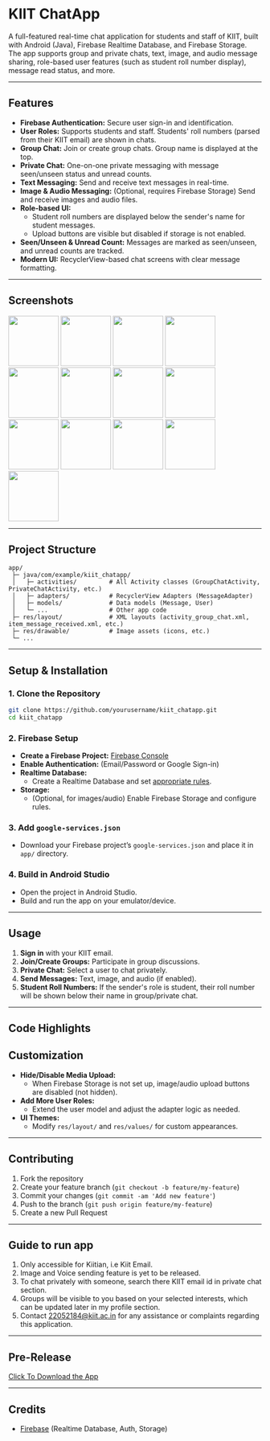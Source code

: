 # KIIT ChatApp

A full-featured real-time chat application for students and staff of KIIT, built with Android (Java), Firebase Realtime Database, and Firebase Storage.  
The app supports group and private chats, text, image, and audio message sharing, role-based user features (such as student roll number display), message read status, and more.

---

## Features

- **Firebase Authentication:** Secure user sign-in and identification.
- **User Roles:** Supports students and staff. Students' roll numbers (parsed from their KIIT email) are shown in chats.
- **Group Chat:** Join or create group chats. Group name is displayed at the top.
- **Private Chat:** One-on-one private messaging with message seen/unseen status and unread counts.
- **Text Messaging:** Send and receive text messages in real-time.
- **Image & Audio Messaging:** (Optional, requires Firebase Storage) Send and receive images and audio files.
- **Role-based UI:** 
  - Student roll numbers are displayed below the sender's name for student messages.
  - Upload buttons are visible but disabled if storage is not enabled.
- **Seen/Unseen & Unread Count:** Messages are marked as seen/unseen, and unread counts are tracked.
- **Modern UI:** RecyclerView-based chat screens with clear message formatting.

---

## Screenshots
<img src="https://github.com/user-attachments/assets/d026c3ce-0f81-45bf-93bb-2d3736711bc9" width="100"/>
<img src="https://github.com/user-attachments/assets/0cd3e457-bf33-4191-a05a-ab639483881d" width="100"/>
<img src="https://github.com/user-attachments/assets/763c00e8-8392-455d-9cfe-f8d3831551c3" width="100"/>
<img src="https://github.com/user-attachments/assets/1aef1176-919a-4362-9185-4f0d0b84e91a" width="100"/>
<img src="https://github.com/user-attachments/assets/9694cfa1-fb99-4af8-91ab-7757c25dc429" width="100"/>
<img src="https://github.com/user-attachments/assets/78efe58d-2270-42ac-bf2e-8b41a1e41277" width="100"/>
<img src="https://github.com/user-attachments/assets/ec03fe01-6148-4c5b-8c6f-fb83f9bd24c7" width="100"/>
<img src="https://github.com/user-attachments/assets/81a70b23-01fb-4205-b01a-a75e254a22cb" width="100"/>
<img src="https://github.com/user-attachments/assets/3be9411a-abc9-4036-be0d-2f1fe600bf24" width="100"/>
<img src="https://github.com/user-attachments/assets/78c218c8-f796-45b0-af2a-d4608af33235" width="100"/>
<img src="https://github.com/user-attachments/assets/46027eaf-dc74-4c85-bb56-7de6af4b837a" width="100"/>
<img src="https://github.com/user-attachments/assets/e3d53e76-0d8a-4f1d-8965-00c4a0cdaab2" width="100"/>
<img src="https://github.com/user-attachments/assets/85ca6a9f-1f5f-4322-965d-c866f7b82584" width="100"/>


---

## Project Structure

```
app/
 ├─ java/com/example/kiit_chatapp/
 │   ├─ activities/         # All Activity classes (GroupChatActivity, PrivateChatActivity, etc.)
 │   ├─ adapters/           # RecyclerView Adapters (MessageAdapter)
 │   ├─ models/             # Data models (Message, User)
 │   └─ ...                 # Other app code
 ├─ res/layout/             # XML layouts (activity_group_chat.xml, item_message_received.xml, etc.)
 ├─ res/drawable/           # Image assets (icons, etc.)
 └─ ...
```

---

## Setup & Installation

### 1. **Clone the Repository**

```bash
git clone https://github.com/yourusername/kiit_chatapp.git
cd kiit_chatapp
```

### 2. **Firebase Setup**

- **Create a Firebase Project:** [Firebase Console](https://console.firebase.google.com/)
- **Enable Authentication:** (Email/Password or Google Sign-in)
- **Realtime Database:**  
  - Create a Realtime Database and set [appropriate rules](#security-rules).
- **Storage:**  
  - (Optional, for images/audio) Enable Firebase Storage and configure rules.

### 3. **Add `google-services.json`**

- Download your Firebase project’s `google-services.json` and place it in `app/` directory.

### 4. **Build in Android Studio**

- Open the project in Android Studio.
- Build and run the app on your emulator/device.

---

## Usage

1. **Sign in** with your KIIT email.
2. **Join/Create Groups:** Participate in group discussions.
3. **Private Chat:** Select a user to chat privately.
4. **Send Messages:** Text, image, and audio (if enabled).
5. **Student Roll Numbers:** If the sender's role is student, their roll number will be shown below their name in group/private chat.

---

## Code Highlights


## Customization

- **Hide/Disable Media Upload:**  
  - When Firebase Storage is not set up, image/audio upload buttons are disabled (not hidden).
- **Add More User Roles:**  
  - Extend the user model and adjust the adapter logic as needed.
- **UI Themes:**  
  - Modify `res/layout/` and `res/values/` for custom appearances.

---

## Contributing

1. Fork the repository
2. Create your feature branch (`git checkout -b feature/my-feature`)
3. Commit your changes (`git commit -am 'Add new feature'`)
4. Push to the branch (`git push origin feature/my-feature`)
5. Create a new Pull Request

---

## Guide to run app

1. Only accessible for Kiitian, i.e Kiit Email.
2. Image and Voice sending feature is yet to be released.
3. To chat privately with someone, search there KIIT email id in private chat section.
4. Groups will be visible to you based on your selected interests, which can be updated later in my profile section.
5. Contact 22052184@kiit.ac.in for any assistance or complaints regarding this application.

---

## Pre-Release
[Click To Download the App](https://github.com/2184-Aditya-Kumar-Singh/KIIT_ChatApp/releases/download/v1.1/KIIT.ChatApp.apk)

---

## Credits

- [Firebase](https://firebase.google.com/) (Realtime Database, Auth, Storage)

